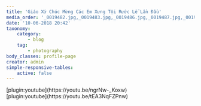 ```yaml
---
title: 'Giáo Xứ Chúc Mừng Các Em Xưng Tội Rước Lễ Lần Đầu'
media_order: '_0019482.jpg,_0019483.jpg,_0019486.jpg,_0019487.jpg,_0019489.jpg,_0019490.jpg,_0019491.jpg,_0019492.jpg,_0019493.jpg,_0019494.jpg,_0019495.jpg,_0019496.jpg,_0019497.jpg,_0019498.jpg,_0019499.jpg,_0019501.jpg,_0019502.jpg,_0019508.jpg,_0019513.jpg,_0019514.jpg,_0019517.jpg,_0019521.jpg,_0019522.jpg,_0019523.jpg,_0019524.jpg,_0019526.jpg,_0019530.jpg,_0019531.jpg,_0019534.jpg,_0019535.jpg,_0019536.jpg,_0019537.jpg,_0019538.jpg,_0019539.jpg,_0019540.jpg,_0019541.jpg,_0019542.jpg,_0019543.jpg,_0019544.jpg,_0019545.jpg,_0019546.jpg,_0019547.jpg,_0019548.jpg,_0019549.jpg,_0019550.jpg,_0019551.jpg,_0019552.jpg,_0019553.jpg,_0019554.jpg,_0019555.jpg,_0019556.jpg,_0019557.jpg,_0019558.jpg,_0019559.jpg,_0019560.jpg,_0019561.jpg,_0019563.jpg,_0019564.jpg,_0019565.jpg,_0019566.jpg,_0019567.jpg,_0019568.jpg,_0019569.jpg,_0019570.jpg,_0019571.jpg,_0019572.jpg,_0019573.jpg,_0019574.jpg,_0019575.jpg,_0019576.jpg,_0019577.jpg,_0019578.jpg,_0019579.jpg,_0019581.jpg,_0019582.jpg,_0019584.jpg,_0019585.jpg,_0019587.jpg,_0019588.jpg,_0019590.jpg,_0019591.jpg,_0019593.jpg,_0019594.jpg,_0019595.jpg,_0019597.jpg,_0019598.jpg,_0019599.jpg,_0019600.jpg,_0019601.jpg,_0019602.jpg,_0019603.jpg,_0019604.jpg,_0019605.jpg,_0019606.jpg,_0019607.jpg,_0019608.jpg,_0019609.jpg,_0019610.jpg,_0019615.jpg,_0019617.jpg,_0019622.jpg,_0019627.jpg,_0019630.jpg,_0019634.jpg,_0019639.jpg,_0019640.jpg,_0019644.jpg,_0019645.jpg,_0019646.jpg,_0019647.jpg,_0019649.jpg,_0019651.jpg,_0019652.jpg,_0019653.jpg,_0019654.jpg,_0019655.jpg,_0019656.jpg,_0019657.jpg,_0019658.jpg,_0019659.jpg,_0019660.jpg,_0019661.jpg,_0019662.jpg,_0019663.jpg,_0019665.jpg,_0019666.jpg,_0019667.jpg,_0019668.jpg,_0019669.jpg,_0019670.jpg,_0019671.jpg,_0019672.jpg,_0019675.jpg,_0019676.jpg,_0019678.jpg,_0019682.jpg,_0019683.jpg,_0019684.jpg,_0019688.jpg,_0019690.jpg,_0019691.jpg,_0019693.jpg,_0019694.jpg,_0019696.jpg,_0019697.jpg,_0019698.jpg,_0019701.jpg,_0019702.jpg'
date: '10-06-2018 20:42'
taxonomy:
    category:
        - blog
    tag:
        - photography
body_classes: profile-page
creator: admin
simple-responsive-tables:
    active: false
---
```


<div class="section section-examples">
	<div class="container-fluid text-center">
		<div class="section row">
			<div class="col-md-5">
            	<div class="embed-responsive embed-responsive-16by9">[plugin:youtube](https://youtu.be/ngrNw-_Koxw)</div>
    		</div>
            <div class="col-md-5">
            	<div class="embed-responsive embed-responsive-16by9">[plugin:youtube](https://youtu.be/tEA3NqFZPnw)</div>
    		</div>
        </div>
	</div>
</div>